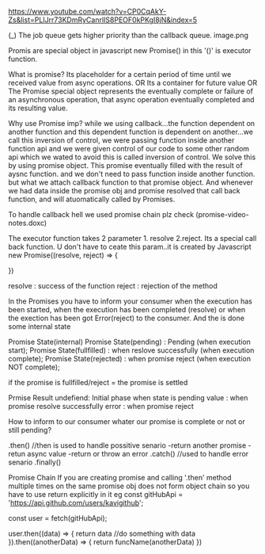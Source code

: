 https://www.youtube.com/watch?v=CP0CqAkY-Zs&list=PLIJrr73KDmRyCanrlIS8PEOF0kPKgI8jN&index=5

(_) The job queue gets higher priority than the callback queue.
image.png

Promis are special object in javascript
new Promise() in this '()' is executor function.

What is promise?
Its placeholder for a certain period of time until we received value from async operations.
OR
Its a container for future value
OR
The Promise special object represents the eventually complete or failure of an asynchronous operation, that async operation eventually completed and its resulting value.

Why use Promise imp?
while we using callback...the function dependent on another function and this dependent function is dependent on another...we call this inversion of control, we were passing function inside another function api and we were given control of our code to some other random api which we wated to avoid this is called inversion of control. We solve this by using promise object. This promise eventually filled with the result of aysnc function. and we don't need to pass function inside another function. but what we attach callback function to that promise object. And whenever we had data inside the promise obj and promise resolved that call back function, and will atuomatically called by Promises.

To handle callback hell we used promise chain plz check  (promise-video-notes.doxc)

The executor function takes 2 parameter 1. resolve 2.reject. Its a special call back function. U don't  have to ceate this param..it is created by Javascript
new Promise((resolve, reject) => {

})

resolve : success of  the function
reject : rejection of the method

In the Promises you have to inform your consumer when the execution has been started, when the execution has been completed (resolve) or when the exection has been got Error(reject) to the consumer. And the is done some internal state

Promise State(internal)
Promise State(pending) : Pending (when execution start);
Promise State(fullfilled) : when reslove successfully (when execution complete);
Promise State(rejected) : when promise reject (when execution NOT complete);

if the promise is fullfilled/reject = the promise is settled

Prmise Result
undefiend: Initial phase when state is pending
value : when promise resolve successfully
error : when promise reject

How to inform to our consumer whater our promise is complete or not or still pending?

.then()  //then is used to handle possitive senario 
  -return another promise
  -retun async value
  -return or throw an error
.catch() //used to handle error senario
.finally()

Promise Chain
If you are creating promise and calling '.then' method multiple times on the same promise obj does not form object chain so you have to use return explicitly in it
eg
const gitHubApi = 'https://api.github.com/users/kavigithub';

const user = fetch(gitHubApi);

user.then((data) => {
  return data //do something with data
}).then((anotherData) => {
  return funcName(anotherData)
})

